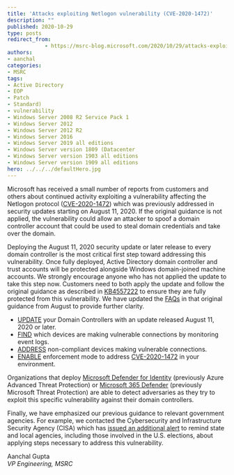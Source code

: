 ```yaml
---
title: 'Attacks exploiting Netlogon vulnerability (CVE-2020-1472)'
description: ""
published: 2020-10-29
type: posts
redirect_from:
            - https://msrc-blog.microsoft.com/2020/10/29/attacks-exploiting-netlogon-vulnerability-cve-2020-1472/
authors:
- aanchal
categories:
- MSRC
tags:
- Active Directory
- EOP
- Patch
- Standard)
- vulnerability
- Windows Server 2008 R2 Service Pack 1
- Windows Server 2012
- Windows Server 2012 R2
- Windows Server 2016
- Windows Server 2019 all editions
- Windows Server version 1809 (Datacenter
- Windows Server version 1903 all editions
- Windows Server version 1909 all editions
hero: ../../../defaultHero.jpg
---
```

<!-- wp:paragraph -->

Microsoft has received a small number of reports from customers and others about continued activity exploiting a vulnerability affecting the Netlogon protocol ([CVE-2020-1472](https://portal.msrc.microsoft.com/en-US/security-guidance/advisory/CVE-2020-1472)) which was previously addressed in security updates starting on August 11, 2020. If the original guidance is not applied, the vulnerability could allow an attacker to spoof a domain controller account that could be used to steal domain credentials and take over the domain.

<!-- /wp:paragraph -->

<!-- wp:paragraph -->

Deploying the August 11, 2020 security update or later release to every domain controller is the most critical first step toward addressing this vulnerability. Once fully deployed, Active Directory domain controller and trust accounts will be protected alongside Windows domain-joined machine accounts. We strongly encourage anyone who has not applied the update to take this step now. Customers need to both apply the update and follow the original guidance as described in [KB4557222](https://support.microsoft.com/help/4557222) to ensure they are fully protected from this vulnerability. We have updated the [FAQs](https://support.microsoft.com/en-us/help/4557222/how-to-manage-the-changes-in-netlogon-secure-channel-connections-assoc#FAQ) in that original guidance from August to provide further clarity.

<!-- /wp:paragraph -->

<!-- wp:list -->

- [UPDATE](https://support.microsoft.com/help/4557222/how-to-manage-the-changes-in-netlogon-secure-channel-connections-assoc) your Domain Controllers with an update released August 11, 2020 or later.
- [FIND](https://support.microsoft.com/help/4557222#DetectingNon-compliant) which devices are making vulnerable connections by monitoring event logs.
- [ADDRESS](https://support.microsoft.com/help/4557222#AddressingEventIDs) non-compliant devices making vulnerable connections.
- [ENABLE](https://support.microsoft.com/help/4557222#EnablingEnforcementMode) enforcement mode to address [CVE-2020-1472](https://portal.msrc.microsoft.com/en-US/security-guidance/advisory/CVE-2020-1472) in your environment.

<!-- /wp:list -->

<!-- wp:paragraph -->

Organizations that deploy [Microsoft Defender for Identity](https://techcommunity.microsoft.com/t5/microsoft-365-defender/zerologon-is-now-detected-by-microsoft-defender-for-identity-cve/ba-p/1734034) (previously Azure Advanced Threat Protection) or [Microsoft 365 Defender](https://aka.ms/m365d) (previously Microsoft Threat Protection) are able to detect adversaries as they try to exploit this specific vulnerability against their domain controllers.

<!-- /wp:paragraph -->

<!-- wp:paragraph -->

Finally, we have emphasized our previous guidance to relevant government agencies. For example, we contacted the Cybersecurity and Infrastructure Security Agency (CISA) which has [issued an additional alert](https://us-cert.cisa.gov/ncas/current-activity/2020/10/29/microsoft-warns-continued-exploitation-cve-2020-1472) to remind state and local agencies, including those involved in the U.S. elections, about applying steps necessary to address this vulnerability.

<!-- /wp:paragraph -->

<!-- wp:paragraph -->

Aanchal Gupta  
_VP Engineering, MSRC_

<!-- /wp:paragraph -->
